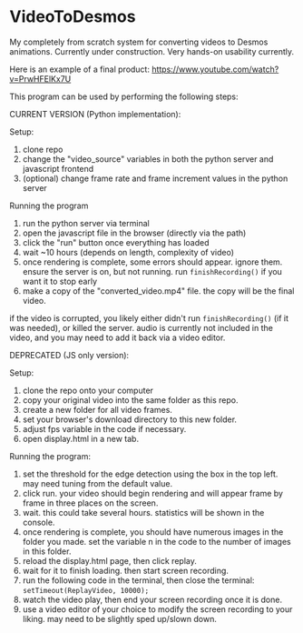 # VideoToDesmos
My completely from scratch system for converting videos to Desmos animations. 
Currently under construction. Very hands-on usability currently.

Here is an example of a final product: https://www.youtube.com/watch?v=PrwHFElKx7U 

This program can be used by performing the following steps:



CURRENT VERSION (Python implementation):

Setup:
1. clone repo
2. change the "video_source" variables in both the python server and javascript frontend
3. (optional) change frame rate and frame increment values in the python server

Running the program
1. run the python server via terminal
2. open the javascript file in the browser (directly via the path)
3. click the "run" button once everything has loaded
4. wait ~10 hours (depends on length, complexity of video)
5. once rendering is complete, some errors should appear. ignore them. ensure the server is on, but not running. run `finishRecording()` if you want it to stop early
6. make a copy of the "converted_video.mp4" file. the copy will be the final video.

if the video is corrupted, you likely either didn't run `finishRecording()` (if it was needed), or killed the server.
audio is currently not included in the video, and you may need to add it back via a video editor.



DEPRECATED (JS only version):

Setup:
1. clone the repo onto your computer
2. copy your original video into the same folder as this repo.
3. create a new folder for all video frames.
4. set your browser's download directory to this new folder.
5. adjust fps variable in the code if necessary.
7. open display.html in a new tab.

Running the program: 
1. set the threshold for the edge detection using the box in the top left. may need tuning from the default value.
2. click run. your video should begin rendering and will appear frame by frame in three places on the screen.
3. wait. this could take several hours. statistics will be shown in the console.
4. once rendering is complete, you should have numerous images in the folder you made. set the variable n in the code to the number of images in this folder.
5. reload the display.html page, then click replay.
6. wait for it to finish loading. then start screen recording.
7. run the following code in the terminal, then close the terminal:
     `setTimeout(ReplayVideo, 10000);`
8. watch the video play, then end your screen recording once it is done.
9. use a video editor of your choice to modify the screen recording to your liking. may need to be slightly sped up/slown down.
